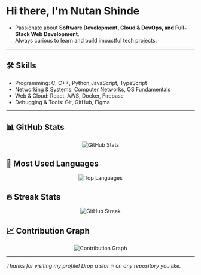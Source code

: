  # Hi there, I'm Nutan Shinde 

- Passionate about **Software Development, Cloud & DevOps, and Full-Stack Web Development**.   
Always curious to learn and build impactful tech projects.  
---
## 🛠️ Skills 
- Programming: C, C++, Python,JavaScript, TypeScript  
- Networking & Systems: Computer Networks, OS Fundamentals 
- Web & Cloud: React, AWS, Docker, Firebase 
- Debugging & Tools: Git, GitHub, Figma
---
   
## 📊 GitHub Stats
<p align="center">
  <img src="https://github-readme-stats.vercel.app/api?username=nutanshinde1&show_icons=true&theme=tokyonight&hide_border=true" alt="GitHub Stats" />
</p>

## 📌 Most Used Languages
<p align="center">
  <img src="https://github-readme-stats.vercel.app/api/top-langs/?username=nutanshinde1&layout=compact&theme=tokyonight&hide_border=true" alt="Top Languages" />
</p>

## 🔥 Streak Stats
<p align="center">
  <img src="https://github-readme-streak-stats.herokuapp.com?user=nutanshinde1&theme=tokyonight&hide_border=true" alt="GitHub Streak" />
</p>

## 📈 Contribution Graph

<p align="center">
  <img src="https://github-readme-activity-graph.vercel.app/graph?username=nutanshinde1&theme=react-dark&hide_border=true&area=true" alt="Contribution Graph" />
</p>

---


_Thanks for visiting my profile! Drop a star ⭐ on any repository you like._
